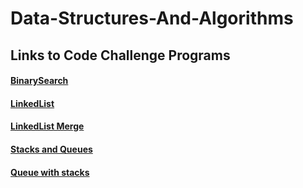# Data-Structures-And-Algorithms

## Links to Code Challenge Programs

#### [BinarySearch](https://github.com/IanGifford261/Data-Structures-And-Algorithms/tree/master/Code-Challenges/BinarySearch)

#### [LinkedList](https://github.com/IanGifford261/Data-Structures-And-Algorithms/tree/master/Code-Challenges/LinkedList/LinkedList)

#### [LinkedList Merge](https://github.com/IanGifford261/Data-Structures-And-Algorithms/tree/master/Code-Challenges/LL_merge)

#### [Stacks and Queues](https://github.com/IanGifford261/Data-Structures-And-Algorithms/tree/master/Code-Challenges/StacksanQueues)

#### [Queue with stacks]()
